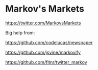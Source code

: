 # Markov's Markets

https://twitter.com/MarkovsMarkets

Big help from: 

https://github.com/codelucas/newspaper

https://github.com/jsvine/markovify

https://github.com/fitnr/twitter_markov

